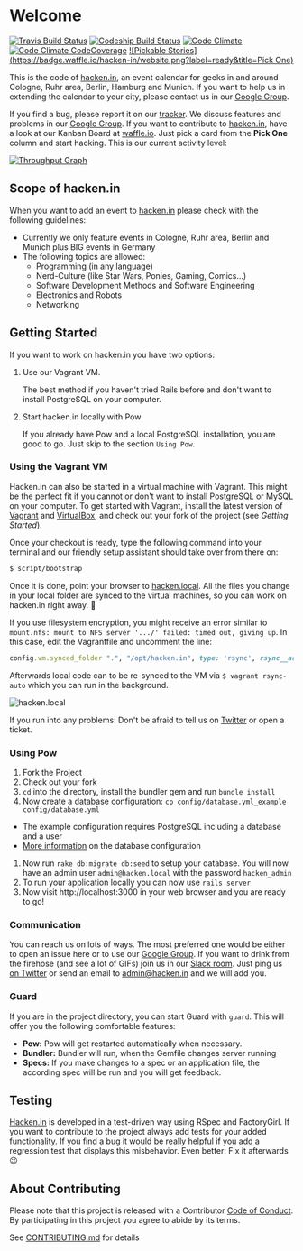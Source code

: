 # Welcome

[![Travis Build Status](https://img.shields.io/travis/hacken-in/website/master.svg)](http://travis-ci.org/hacken-in/website)
[![Codeship Build Status](https://img.shields.io/codeship/3c775da0-bbc6-0131-1826-124bbd4fc581/master.svg)](https://codeship.com/projects/20985)
[![Code Climate](https://img.shields.io/codeclimate/github/hacken-in/website.svg)](https://codeclimate.com/github/hacken-in/website)
[![Code Climate CodeCoverage](https://img.shields.io/codeclimate/coverage/github/hacken-in/website.svg)](https://codeclimate.com/github/hacken-in/website)
[![Pickable Stories](https://badge.waffle.io/hacken-in/website.png?label=ready&title=Pick One)](https://waffle.io/hacken-in/website)

This is the code of [hacken.in](http://hacken.in/), an event calendar for geeks in and around Cologne, Ruhr area, Berlin, Hamburg and Munich.
If you want to help us in extending the calendar to your city, please contact us in our [Google Group](http://groups.google.com/group/hacken-in).

If you find a bug, please report it on our [tracker](https://github.com/hacken-in/website/issues). We discuss features and problems in our [Google Group](http://groups.google.com/group/hcking). If you want to contribute to [hacken.in](http://hacken.in), have a look at our Kanban Board at [waffle.io](http://waffle.io/hacken-in/website). Just pick a card from the **Pick One** column and start hacking. This is our current activity level:

[![Throughput Graph](https://graphs.waffle.io/hacken-in/website/throughput.svg)](https://waffle.io/hacken-in/website/metrics)

## Scope of hacken.in

When you want to add an event to [hacken.in](http://hacken.in) please check with the following guidelines:

* Currently we only feature events in Cologne, Ruhr area, Berlin and Munich plus BIG events in Germany
* The following topics are allowed:
  * Programming (in any language)
  * Nerd-Culture (like Star Wars, Ponies, Gaming, Comics...)
  * Software Development Methods and Software Engineering
  * Electronics and Robots
  * Networking

## Getting Started

If you want to work on hacken.in you have two options:

1. Use our Vagrant VM.

   The best method if you haven't tried Rails before and don't want to
   install PostgreSQL on your computer.

1. Start hacken.in locally with Pow

   If you already have Pow and a local PostgreSQL installation, you
   are good to go. Just skip to the section `Using Pow`.

### Using the Vagrant VM

Hacken.in can also be started in a virtual machine with Vagrant. This might be the perfect fit if you cannot or don't want to install PostgreSQL or MySQL on your computer. To get started with Vagrant, install the latest version of [Vagrant](http://www.vagrantup.com) and [VirtualBox](https://www.virtualbox.org), and check out your fork of the project (see *Getting Started*).

Once your checkout is ready, type the following command into your terminal and our friendly setup assistant should take over from there on:

```bash
$ script/bootstrap
```

Once it is done, point your browser to [hacken.local](http://hacken.local). All the files you change in your local folder are synced to the virtual machines, so you can work on hacken.in right away. :wrench:

If you use filesystem encryption, you might receive an error similar to `mount.nfs: mount to NFS server '.../' failed: timed out, giving up`. In this case, edit the Vagrantfile and uncomment the line:

```ruby
config.vm.synced_folder ".", "/opt/hacken.in", type: 'rsync', rsync__args: ['-a']
```

Afterwards local code can to be re-synced to the VM via `$ vagrant rsync-auto` which you can run in the background.

![hacken.local](https://i.imgur.com/rGh0pwE.png)

If you run into any problems: Don't be afraid to tell us on [Twitter](https://twitter.com/hacken_in) or open a ticket.

### Using Pow

1. Fork the Project
1. Check out your fork
1. `cd` into the directory, install the bundler gem and run `bundle install`
1. Now create a database configuration: `cp config/database.yml_example config/database.yml`
  * The example configuration requires PostgreSQL including a database and a user
  * [More information](http://guides.rubyonrails.org/getting_started.html#configuring-a-database) on the database configuration
1. Now run `rake db:migrate db:seed` to setup your database. You will now have an admin user `admin@hacken.local` with the password `hacken_admin`
1. To run your application locally you can now use `rails server`
1. Now visit http://localhost:3000 in your web browser and you are ready to go!

### Communication

You can reach us on lots of ways. The most preferred one would be either to open an issue here or to use our [Google Group](http://groups.google.com/group/hacken-in). If you want to drink from the firehose (and see a lot of GIFs) join us in our [Slack room](https://hacken-in.slack.com). Just ping us [on Twitter](https://twitter.com/hacken_in) or send an email to admin@hacken.in and we will add you.

### Guard

If you are in the project directory, you can start Guard with `guard`.
This will offer you the following comfortable features:

* **Pow:** Pow will get restarted automatically when necessary.
* **Bundler:** Bundler will run, when the Gemfile changes
  server running
* **Specs:** If you make changes to a spec or an application file, the
  according spec will be run and you will get feedback.

## Testing

[Hacken.in](http://hacken.in) is developed in a test-driven way using RSpec and FactoryGirl. If you want to contribute to the project always add tests for your added functionality. If you find a bug it would be really helpful if you add a regression test that displays this misbehavior. Even better: Fix it afterwards :wink:

## About Contributing

Please note that this project is released with a Contributor [Code of Conduct](CODE_OF_CONDUCT.md). By participating in this project you agree to abide by its terms.

See [CONTRIBUTING.md](CONTRIBUTING.md) for details
